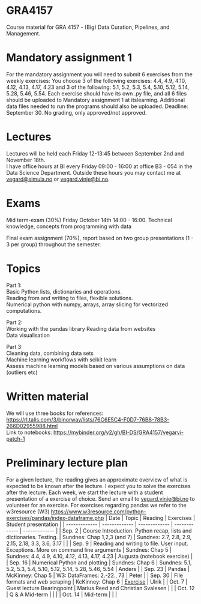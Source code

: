# GRA4157
Course material for  GRA 4157 - (Big) Data Curation, Pipelines, and Management.

# Mandatory assignment 1
For the mandatory assignment you will need to submit 6 exercises from the weekly exercises: You choose 3 of the following exercises: 4.4, 4.9, 4.10, 4.12, 4.13, 4.17, 4.23 and 3 of the following: 5.1, 5.2, 5.3, 5.4, 5.10, 5.12, 5.14, 5.28, 5.46, 5.54. Each exercise should have its own .py file, and all 6 files should be uploaded to Mandatory assignment 1 at itslearning. Additional data files needed to run the programs should also be uploaded. Deadline: September 30. No grading, only approved/not approved. 

# Lectures
Lectures will be held each Friday 12-13:45 between September 2nd and November 18th.  
I have office hours at BI every Friday 09:00 - 16:00 at office B3 - 054 in the Data Science Department. Outside these hours you may contact me at vegard@simula.no or vegard.vinje@bi.no. 

# Exams
Mid term-exam (30%) Friday October 14th 14:00 - 16:00. Technical knowledge, concepts from programming with data

Final exam assignment (70%), report based on two group presentations (1 - 3 per group) throughout the semester.

# Topics
Part 1:   
Basic Python lists, dictionaries and operations.   
Reading from and writing to files, flexible solutions.  
Numerical python with numpy, arrays, array slicing for vectorized computations.   


Part 2:   
Working with the pandas library 
Reading data from websites  
Data visualisation  

Part 3:  
Cleaning data, combining data sets  
Machine learning workflows with scikit learn  
Assess machine learning models based on various assumptions on data (outliers etc)  


# Written material 
We will use three books for references: https://rl.talis.com/3/binorway/lists/76C6E5C4-F0D7-76B8-78B3-266D02955988.html  
Link to notebooks: https://mybinder.org/v2/gh/BI-DS/GRA4157/vegarvi-patch-1


# Preliminary lecture plan
For a given lecture, the reading gives an approximate overview of what is expected to be known after the lecture. I expect you to solve the exercises after the lecture. Each week, we start the lecture with a student presentation of a exercise of choice. Send an email to vegard.vinje@bi.no to volunteer for an exercise. For exercises regarding pandas we refer to the w3resource (W3) https://www.w3resource.com/python-exercises/pandas/index-dataframe.php
| Date  | Topic | Reading | Exercises | Student presentation |
| ------------- | ------------- | ------------- | ------------- | ------------- |
| Sep. 2  | Course Introduction. Python recap, lists and dictionaries. Testing.  | Sundnes: Chap 1,2,3 (and 7) | Sundnes: 2.7, 2.8, 2.9, 2.15, 2.18, 3.3, 3.6, 3.17 | |
| Sep. 9  | Reading and writing to file. User input. Exceptions. More on command line arguments  | Sundnes: Chap 5 | Sundnes: 4.4, 4.9, 4.10, 4.12, 4.13, 4.17, 4.23 | Augusta (notebook exercise) |
| Sep. 16  | Numerical Python and plotting  | Sundnes: Chap 6 | Sundnes: 5.1, 5.2, 5.3, 5.4, 5.10, 5.12, 5.14, 5.28, 5.46, 5.54    | Anders | 
| Sep. 23  | Pandas | McKinney: Chap 5 | W3: DataFrames: 2.-22., 73  | Peter | 
| Sep. 30 | File formats and web scraping | KcKinney: Chap 6 | [Exercise](https://github.com/BI-DS/GRA4157/blob/main/mid-term-exercise/Exercise_project.pdf) | Ulrik |
| Oct. 7 | Guest lecture Bearingpoint | Marius Reed and Christian Svalesen | |
| Oct. 12 | Q & A Mid-term | | | 
| Oct. 14 | Mid-term | | |
